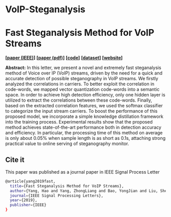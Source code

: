 # VoIP-Steganalysis


# Fast Steganalysis Method for VoIP Streams


**[[paper (IEEE)](https://ieeexplore.ieee.org/abstract/document/8943350)]**
**[[paper (pdf)](https://arxiv.org/pdf/1910.14571.pdf)]**
**[[code](https://github.com/YangzlTHU/VoIP-Steganalysis/blob/master/FM.py)]**
**[[dataset](https://github.com/fjxmlzn/RNN-SM#steganalysis-speech-dataset)]**
**[[website](https://github.com/YangzlTHU/VoIP-Steganalysis)]**


**Abstract:** In this letter, we present a novel and extremely fast steganalysis method of Voice over IP (VoIP) streams, driven by the need for a quick and accurate detection of possible steganography in VoIP streams. We firstly analyzed the correlations in carriers. To better exploit the correlation in code-words, we mapped vector quantization code-words into a semantic space. In order to achieve high detection efficiency, only one hidden layer is utilized to extract the correlations between these code-words. Finally, based on the extracted correlation features, we used the softmax classifier to categorize the input stream carriers. To boost the performance of this proposed model, we incorporate a simple knowledge distillation framework into the training process. Experimental results show that the proposed method achieves state-of-the-art performance both in detection accuracy and efficiency. In particular, the processing time of this method on average is only about 0.05\% when sample length is as short as 0.1s, attaching strong practical value to online serving of steganography monitor.

## Cite it 

This paper was published as a journal paper in IEEE Signal Process Letter

```bash
@article{yang2019fast,
  title={Fast Steganalysis Method for VoIP Streams},
  author={Yang, Hao and Yang, ZhongLiang and Bao, YongJian and Liu, Sheng and Huang, YongFeng},
  journal={IEEE Signal Processing Letters},
  year={2019},
  publisher={IEEE}
}
```
